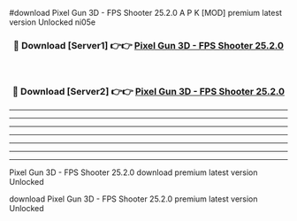 #download Pixel Gun 3D - FPS Shooter 25.2.0 A P K [MOD] premium latest version Unlocked ni05e 



<div align="center">
<h3>🔴 Download [Server1] 👉👉 <a href="https://apkdownload2.web.app/">Pixel Gun 3D - FPS Shooter 25.2.0</a></h3><br>

<h3>🔴 Download [Server2] 👉👉 <a href="https://apkdownload2.web.app/">Pixel Gun 3D - FPS Shooter 25.2.0</a></h3>
</div>





----------------------------------------------------------

----------------------------------------------------------

----------------------------------------------------------

----------------------------------------------------------

----------------------------------------------------------

----------------------------------------------------------

----------------------------------------------------------

Pixel Gun 3D - FPS Shooter 25.2.0 download premium latest version Unlocked

download Pixel Gun 3D - FPS Shooter 25.2.0 premium latest version Unlocked
